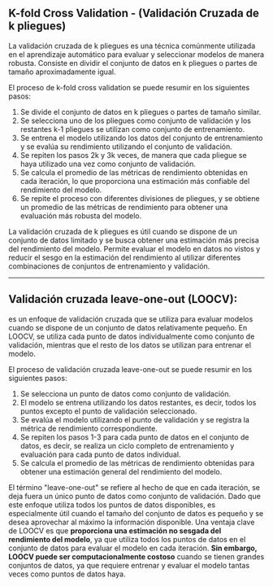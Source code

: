 ## **K-fold Cross Validation - (Validación Cruzada de k pliegues)**

La validación cruzada de k pliegues es una técnica comúnmente utilizada en el aprendizaje automático para evaluar y seleccionar modelos de manera robusta. Consiste en dividir el conjunto de datos en k pliegues o partes de tamaño aproximadamente igual.

El proceso de k-fold cross validation se puede resumir en los siguientes pasos:

1. Se divide el conjunto de datos en k pliegues o partes de tamaño similar.
2. Se selecciona uno de los pliegues como conjunto de validación y los restantes k-1 pliegues se utilizan como conjunto de entrenamiento.
3. Se entrena el modelo utilizando los datos del conjunto de entrenamiento y se evalúa su rendimiento utilizando el conjunto de validación.
4. Se repiten los pasos 2k y 3k veces, de manera que cada pliegue se haya utilizado una vez como conjunto de validación.
5. Se calcula el promedio de las métricas de rendimiento obtenidas en cada iteración, lo que proporciona una estimación más confiable del rendimiento del modelo.
6. Se repite el proceso con diferentes divisiones de pliegues, y se obtiene un promedio de las métricas de rendimiento para obtener una evaluación más robusta del modelo.

La validación cruzada de k pliegues es útil cuando se dispone de un conjunto de datos limitado y se busca obtener una estimación más precisa del rendimiento del modelo. Permite evaluar el modelo en datos no vistos y reducir el sesgo en la estimación del rendimiento al utilizar diferentes combinaciones de conjuntos de entrenamiento y validación.

- - - 
## **Validación cruzada leave-one-out (LOOCV)**:
es un enfoque de validación cruzada que se utiliza para evaluar modelos cuando se dispone de un conjunto de datos relativamente pequeño. En LOOCV, se utiliza cada punto de datos individualmente como conjunto de validación, mientras que el resto de los datos se utilizan para entrenar el modelo.

El proceso de validación cruzada leave-one-out se puede resumir en los siguientes pasos:

1. Se selecciona un punto de datos como conjunto de validación.
2. El modelo se entrena utilizando los datos restantes, es decir, todos los puntos excepto el punto de validación seleccionado.
3. Se evalúa el modelo utilizando el punto de validación y se registra la métrica de rendimiento correspondiente.
4. Se repiten los pasos 1-3 para cada punto de datos en el conjunto de datos, es decir, se realiza un ciclo completo de entrenamiento y evaluación para cada punto de datos individual.
5. Se calcula el promedio de las métricas de rendimiento obtenidas para obtener una estimación general del rendimiento del modelo.

El término "leave-one-out" se refiere al hecho de que en cada iteración, se deja fuera un único punto de datos como conjunto de validación. Dado que este enfoque utiliza todos los puntos de datos disponibles, es especialmente útil cuando el tamaño del conjunto de datos es pequeño y se desea aprovechar al máximo la información disponible.
Una ventaja clave de LOOCV es que **proporciona una estimación no sesgada del rendimiento del modelo**, ya que utiliza todos los puntos de datos en el conjunto de datos para evaluar el modelo en cada iteración. 
**Sin embargo, LOOCV puede ser computacionalmente costoso** cuando se tienen grandes conjuntos de datos, ya que requiere entrenar y evaluar el modelo tantas veces como puntos de datos haya.